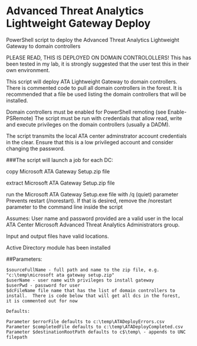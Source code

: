 # Advanced Threat Analytics Lightweight Gateway Deploy
PowerShell script to deploy the Advanced Threat Analytics Lightweight Gateway to domain controllers

PLEASE READ, THIS IS DEPLOYED ON DOMAIN CONTROLOLLERS!
This has been tested in my lab, it is strongly suggested that the user test this in their own environment.

This script will deploy ATA Lightweight Gateway to domain controllers.
There is commented code to pull all domain controllers in the forest.  It is recommended that a file be used listing the domain controllers that will be installed.

Domain controllers must be enabled for PowerShell remoting (see Enable-PSRemote)
The script must be run with credentials that allow read, write and execute privileges on the domain controllers (usually a DADM).

The script transmits the local ATA center adminstrator account credentials in the clear.  Ensure that this is a low privileged account and consider changing the password.

###The script will launch a job for each DC:

copy Microsoft ATA Gateway Setup.zip file 

extract Microsoft ATA Gateway Setup.zip file 

run the Microsoft ATA Gateway Setup.exe file with /q (quiet) parameter
    Prevents restart (/norestart).  If that is desired, remove the /norestart parameter to the command line inside the script

Assumes: 
User name and password provided are a valid user in the local ATA Center Microsoft Advanced Threat Analytics Administrators group.

Input and output files have valid locations.

Active Directory module has been installed

##Parameters:
    
    $sourceFullName - full path and name to the zip file, e.g. "c:\temp\microsoft ata gateway setup.zip"
    $userName - user name with privileges to install gateway
    $userPwd - password for user
    $dcFileName file name that has the list of domain controllers to install.  There is code below that will get all dcs in the forest,         it is commented out for now
   
    Defaults:
    
    Parameter $errorFile defaults to c:\temp\ATADeployErrors.csv
    Parameter $completedFile defaults to c:\temp\ATADeployCompleted.csv
    Parameter $destinationRootPath defaults to c$\temp\ - appends to UNC filepath 
